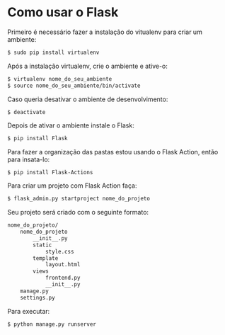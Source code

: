 # Como usar o Flask

Primeiro é necessário fazer a instalação do vitualenv para criar um ambiente:
``` sh
$ sudo pip install virtualenv
```

Após a instalação virtualenv, crie o ambiente e ative-o:
``` sh
$ virtualenv nome_do_seu_ambiente
$ source nome_do_seu_ambiente/bin/activate
```
Caso queria desativar o ambiente de desenvolvimento:
``` sh
$ deactivate
```

Depois de ativar o ambiente instale o Flask:
``` sh
$ pip install Flask
```
Para fazer a organização das pastas estou usando o Flask Action, então para insata-lo:
```
$ pip install Flask-Actions
```
Para criar um projeto com Flask Action faça:
``` sh
$ flask_admin.py startproject nome_do_projeto
```
Seu projeto será criado com o seguinte formato:
``` sh
nome_do_projeto/
    nome_do_projeto
        __init__.py
        static
            style.css
        template
            layout.html
        views
            frontend.py
            __init__.py
    manage.py
    settings.py
```
Para executar:
``` sh
$ python manage.py runserver
```
